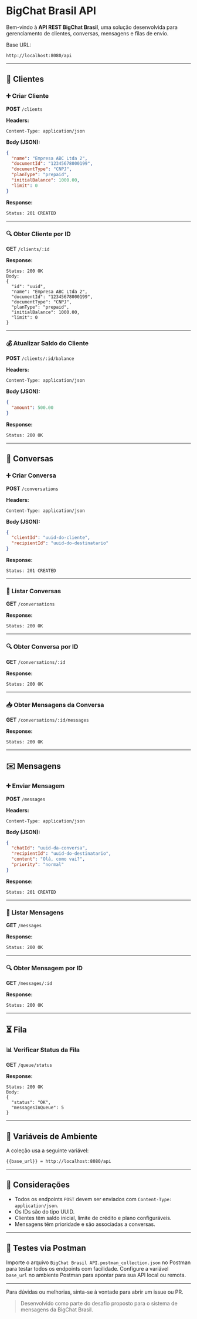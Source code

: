 # BigChat Brasil API

Bem-vindo à **API REST BigChat Brasil**, uma solução desenvolvida para gerenciamento de clientes, conversas, mensagens e filas de envio.

Base URL:

```
http://localhost:8080/api
```

---

## 📁 Clientes

### ➕ Criar Cliente

**POST** `/clients`

**Headers:**

```
Content-Type: application/json
```

**Body (JSON):**

```json
{
  "name": "Empresa ABC Ltda 2",
  "documentId": "12345678000199",
  "documentType": "CNPJ",
  "planType": "prepaid",
  "initialBalance": 1000.00,
  "limit": 0
}
```

**Response:**

```
Status: 201 CREATED
```

---

### 🔍 Obter Cliente por ID

**GET** `/clients/:id`

**Response:**

```
Status: 200 OK
Body:
{
  "id": "uuid",
  "name": "Empresa ABC Ltda 2",
  "documentId": "12345678000199",
  "documentType": "CNPJ",
  "planType": "prepaid",
  "initialBalance": 1000.00,
  "limit": 0
}
```

---

### 💰 Atualizar Saldo do Cliente

**POST** `/clients/:id/balance`

**Headers:**

```
Content-Type: application/json
```

**Body (JSON):**

```json
{
  "amount": 500.00
}
```

**Response:**

```
Status: 200 OK
```

---

## 💬 Conversas

### ➕ Criar Conversa

**POST** `/conversations`

**Headers:**

```
Content-Type: application/json
```

**Body (JSON):**

```json
{
  "clientId": "uuid-do-cliente",
  "recipientId": "uuid-do-destinatario"
}
```

**Response:**

```
Status: 201 CREATED
```

---

### 📄 Listar Conversas

**GET** `/conversations`

**Response:**

```
Status: 200 OK
```

---

### 🔍 Obter Conversa por ID

**GET** `/conversations/:id`

**Response:**

```
Status: 200 OK
```

---

### 📥 Obter Mensagens da Conversa

**GET** `/conversations/:id/messages`

**Response:**

```
Status: 200 OK
```

---

## ✉️ Mensagens

### ➕ Enviar Mensagem

**POST** `/messages`

**Headers:**

```
Content-Type: application/json
```

**Body (JSON):**

```json
{
  "chatId": "uuid-da-conversa",
  "recipientId": "uuid-do-destinatario",
  "content": "Olá, como vai?",
  "priority": "normal"
}
```

**Response:**

```
Status: 201 CREATED
```

---

### 📄 Listar Mensagens

**GET** `/messages`

**Response:**

```
Status: 200 OK
```

---

### 🔍 Obter Mensagem por ID

**GET** `/messages/:id`

**Response:**

```
Status: 200 OK
```

---

## ⏳ Fila

### 📊 Verificar Status da Fila

**GET** `/queue/status`

**Response:**

```
Status: 200 OK
Body:
{
  "status": "OK",
  "messagesInQueue": 5
}
```

---

## 🔧 Variáveis de Ambiente

A coleção usa a seguinte variável:

```
{{base_url}} = http://localhost:8080/api
```

---

## 🧪 Considerações

- Todos os endpoints `POST` devem ser enviados com `Content-Type: application/json`.
- Os IDs são do tipo UUID.
- Clientes têm saldo inicial, limite de crédito e plano configuráveis.
- Mensagens têm prioridade e são associadas a conversas.

---

## 🔮 Testes via Postman

Importe o arquivo `BigChat Brasil API.postman_collection.json` no Postman para testar todos os endpoints com facilidade. Configure a variável `base_url` no ambiente Postman para apontar para sua API local ou remota.

---

Para dúvidas ou melhorias, sinta-se à vontade para abrir um issue ou PR.

> Desenvolvido como parte do desafio proposto para o sistema de mensagens da BigChat Brasil.

